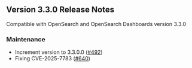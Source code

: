 ## Version 3.3.0 Release Notes

Compatible with OpenSearch and OpenSearch Dashboards version 3.3.0

### Maintenance
* Increment version to 3.3.0.0 ([#492](https://github.com/opensearch-project/dashboards-query-workbench/pull/492))
* Fixing CVE-2025-7783 ([#640](https://github.com/opensearch-project/dashboards-reporting/pull/640))